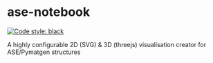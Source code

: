 # ase-notebook

[![Code style: black](https://img.shields.io/badge/code%20style-black-000000.svg)](https://github.com/ambv/black)

A highly configurable 2D (SVG) &amp; 3D (threejs) visualisation creator for ASE/Pymatgen structures
